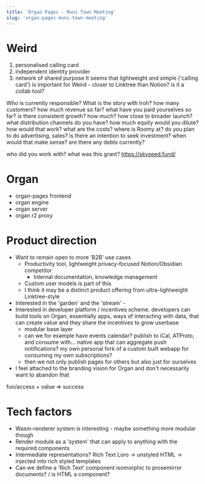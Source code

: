 ```yaml
---
title: 'Organ Pages - Muni Town Meeting'
slug: 'organ-pages-muni-town-meeting'
---
```


# Weird
1. personalised calling card
2. independent identity provider
3. network of shared purpose
It seems that lightweight and simple ('calling card') is important for Weird - closer to Linktree than Notion? is it a collab tool?

Who is currently responsible?
What is the story with Iroh?
how many customers?
how much revenue so far?
what have you paid yourselves so far?
is there consistent growth? how much?
how close to broader launch?
what distribution channels do you have?
how much equity would you dilute? how would that work?
what are the costs?
where is Roomy at?
do you plan to do advertising, sales?
is there an intention to seek investment? when would that make sense? are there any debts currently?

who did you work with?
what was this grant?
https://skyseed.fund/
# Organ
- organ-pages frontend
- organ engine
- organ server
- organ r2 proxy

# Product direction
- Want to remain open to more 'B2B' use cases
	- Productivity tool, lightweight privacy-focused Notion/Obsidian competitor
		- Internal documentation, knowledge management
	- Custom user models is part of this
	- I think it may be a distinct product offering from ultra-lightweight Linktree-style 
- Interested in the 'garden' and the 'stream' - 
- Interested in developer platform / incentives scheme. developers can build tools on Organ, essentially apps, ways of interacting with data, that can create value and they share the incentives to grow userbase
	- modular base layer
	- can we for example have events calendar? publish to iCal, ATProto, and consume with... native app that can aggregate push notifications? my own personal fork of a custom built webapp for consuming my own subscriptions?
	- then we not only publish pages for others but also just for ourselves
- I feel attached to the branding vision for Organ and don't necessarily want to abandon that

fun/access + value => success

# Tech factors
- Wasm-renderer system is interesting - maybe something more modular though
- Render module as a 'system' that can apply to anything with the required components
- Intermediate representations? Rich Text Loro -> unstyled HTML -> injected into rich styled templates
- Can we define a 'Rich Text' component isomorphic to prosemirror documents? / is HTML a component?